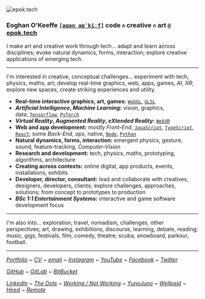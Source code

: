 ![epok.tech](https://i.imgur.com/l2g9JWW.gif)

### Eoghan O'Keeffe [`[əʊən əʊˈkiːf]`](http://ipa-reader.xyz/?text=%C9%99%CA%8A%C9%99n%20%C9%99%CA%8A%CB%88ki%CB%90f) code `∩` creative `∩` art `@` [epok.tech](https://epok.tech/)

I make art and creative work through tech…
adapt and learn across disciplines;
evoke natural dynamics, forms, interaction;
explore creative applications of emerging tech.

---

I'm interested in creative, conceptual challenges…
experiment with tech, physics, maths, art;
develop real-time graphics, web, apps, games, *AI*, *XR*;
explore new spaces, create striking experiences and utility.

- **Real-time interactive graphics, art, games:** [`WebGL`](https://www.khronos.org/webgl/), [`GLSL`](https://www.khronos.org/opengl/wiki/Core_Language_(GLSL))
- ***Artificial Intelligence*, *Machine Learning*:** vision, graphics, data; [`Tensorflow`](https://www.tensorflow.org/), [`PyTorch`](https://pytorch.org/)
- ***Virtual Reality*, *Augmented Reality*, *eXtended Reality*:** [`WebXR`](https://webvr.info/)
- **Web and app development:** mostly *Front-End*, [`JavaScript`](https://developer.mozilla.org/en-US/docs/Web/JavaScript), [`TypeScript`](https://www.typescriptlang.org/), [`React`](https://reactjs.org/); some *Back-End*, *ops*, native, [`Node`](https://nodejs.org/), [`Python`](https://www.python.org/)
- **Natural dynamics, forms, interaction:** emergent physics, gesture, sound, feature-tracking, *Computer-Vision*
- **Research and development:** tech, physics, maths, prototyping, algorithms, architecture
- **Creating across contexts:** online digital, app products, events, installations, exhibits
- **Developer, director, consultant:** lead and collaborate with creatives, designers, developers, clients; explore challenges, approaches, solutions; from concept to prototypes to production
- ***BSc 1:1 Entertainment Systems*:** interactive and game software development focus

---

I'm also into...
exploration, travel, nomadism, challenges, other perspectives;
art, drawing, exhibitions, discourse, learning, debate, reading;
music, gigs, festivals, film, comedy, theatre;
scuba, snowboard, parkour, football.

---

*[Portfolio](https://epok.tech/) ~ [CV](https://www.notion.so/CV-2feccf5f5ad84936a6205df6dbd347d5) ~ [email](mailto:epok.tech@gmail.com) ~ [Instagram](https://www.instagram.com/epok.tech/) ~ [YouTube](https://www.youtube.com/@epok-tech) ~ [Facebook](https://www.facebook.com/epok.tech) ~ [Twitter](https://twitter.com/@keeffEoghan)*

*[GitHub](https://github.com/keeffeoghan) ~ [GitLab](https://gitlab.com/keeffeoghan) ~ [BitBucket](https://bitbucket.org/keeffEoghan/)*

*[LinkedIn](https://www.linkedin.com/in/epok-tech/) ~ [The Dots](https://the-dots.com/users/eoghan-o-keeffe-411162) ~ [Working / Not Working](https://workingnotworking.com/epok-tech) ~ [YunoJuno](https://uk.yunojuno.com/p/epok-tech) ~ [Wellpaid](https://wellpaid.io/contractor/eoghan-okeeffe-b540f12) ~ [Hired](https://hired.com/x/27e86) ~ [Remote](https://remote.com/eoghanokeeffe)*
